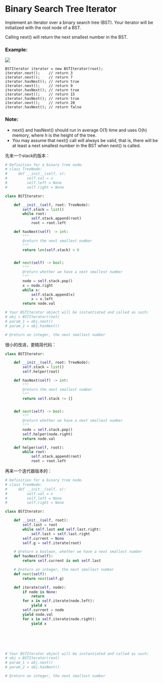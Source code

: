 # Binary Search Tree Iterator

Implement an iterator over a binary search tree (BST). Your iterator will be initialized with the root node of a BST.

Calling next() will return the next smallest number in the BST.



### Example:

![](https://assets.leetcode.com/uploads/2018/12/25/bst-tree.png)
```
BSTIterator iterator = new BSTIterator(root);
iterator.next();    // return 3
iterator.next();    // return 7
iterator.hasNext(); // return true
iterator.next();    // return 9
iterator.hasNext(); // return true
iterator.next();    // return 15
iterator.hasNext(); // return true
iterator.next();    // return 20
iterator.hasNext(); // return false
```

### Note:

* next() and hasNext() should run in average O(1) time and uses O(h) memory, where h is the height of the tree.
* You may assume that next() call will always be valid, that is, there will be at least a next smallest number in the BST when next() is called.

先来一个stack的版本：

```python
# Definition for a binary tree node.
# class TreeNode:
#     def __init__(self, x):
#         self.val = x
#         self.left = None
#         self.right = None

class BSTIterator:

    def __init__(self, root: TreeNode):
        self.stack = list()
        while root:
            self.stack.append(root)
            root = root.left

    def hasNext(self) -> int:
        """
        @return the next smallest number
        """
        return len(self.stack) > 0


    def next(self) -> bool:
        """
        @return whether we have a next smallest number
        """
        node = self.stack.pop()
        x = node.right
        while x:
            self.stack.append(x)
            x = x.left
        return node.val

# Your BSTIterator object will be instantiated and called as such:
# obj = BSTIterator(root)
# param_1 = obj.next()
# param_2 = obj.hasNext()

# @return an integer, the next smallest number
```

很小的改进，更精简代码：

```python
class BSTIterator:

    def __init__(self, root: TreeNode):
        self.stack = list()
        self.helper(root)

    def hasNext(self) -> int:
        """
        @return the next smallest number
        """
        return self.stack != []


    def next(self) -> bool:
        """
        @return whether we have a next smallest number
        """
        node = self.stack.pop()
        self.helper(node.right)
        return node.val

    def helper(self, root):
        while root:
            self.stack.append(root)
            root = root.left
```

再来一个迭代器版本的：

```python
# Definition for a binary tree node.
# class TreeNode:
#     def __init__(self, x):
#         self.val = x
#         self.left = None
#         self.right = None

class BSTIterator:

    def __init__(self, root):
        self.last = root
        while self.last and self.last.right:
            self.last = self.last.right
        self.current = None
        self.g = self.iterate(root)

    # @return a boolean, whether we have a next smallest number
    def hasNext(self):
        return self.current is not self.last

    # @return an integer, the next smallest number
    def next(self):
        return next(self.g)

    def iterate(self, node):
        if node is None:
            return
        for x in self.iterate(node.left):
            yield x
        self.current = node
        yield node.val
        for x in self.iterate(node.right):
            yield x






# Your BSTIterator object will be instantiated and called as such:
# obj = BSTIterator(root)
# param_1 = obj.next()
# param_2 = obj.hasNext()

# @return an integer, the next smallest number
```
